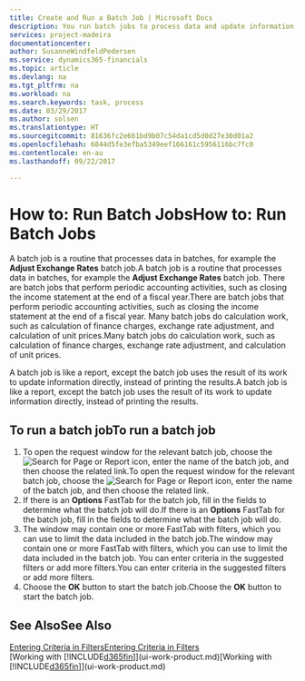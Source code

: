```yaml
---
title: Create and Run a Batch Job | Microsoft Docs
description: You run batch jobs to process data and update information, for example, to do periodic accounting activities, or to do calculations.
services: project-madeira
documentationcenter: 
author: SusanneWindfeldPedersen
ms.service: dynamics365-financials
ms.topic: article
ms.devlang: na
ms.tgt_pltfrm: na
ms.workload: na
ms.search.keywords: task, process
ms.date: 03/29/2017
ms.author: solsen
ms.translationtype: HT
ms.sourcegitcommit: 81636fc2e661bd9b07c54da1cd5d0d27e30d01a2
ms.openlocfilehash: 6844d5fe3efba5349eef166161c5956116bc7fc0
ms.contentlocale: en-au
ms.lasthandoff: 09/22/2017

---
```

# <a name="how-to-run-batch-jobs"></a><span data-ttu-id="0ee61-103">How to: Run Batch Jobs</span><span class="sxs-lookup"><span data-stu-id="0ee61-103">How to: Run Batch Jobs</span></span>
<span data-ttu-id="0ee61-104">A batch job is a routine that processes data in batches, for example the **Adjust Exchange Rates** batch job.</span><span class="sxs-lookup"><span data-stu-id="0ee61-104">A batch job is a routine that processes data in batches, for example the **Adjust Exchange Rates** batch job.</span></span> <span data-ttu-id="0ee61-105">There are batch jobs that perform periodic accounting activities, such as closing the income statement at the end of a fiscal year.</span><span class="sxs-lookup"><span data-stu-id="0ee61-105">There are batch jobs that perform periodic accounting activities, such as closing the income statement at the end of a fiscal year.</span></span> <span data-ttu-id="0ee61-106">Many batch jobs do calculation work, such as calculation of finance charges, exchange rate adjustment, and calculation of unit prices.</span><span class="sxs-lookup"><span data-stu-id="0ee61-106">Many batch jobs do calculation work, such as calculation of finance charges, exchange rate adjustment, and calculation of unit prices.</span></span>

<span data-ttu-id="0ee61-107">A batch job is like a report, except the batch job uses the result of its work to update information directly, instead of printing the results.</span><span class="sxs-lookup"><span data-stu-id="0ee61-107">A batch job is like a report, except the batch job uses the result of its work to update information directly, instead of printing the results.</span></span>

## <a name="to-run-a-batch-job"></a><span data-ttu-id="0ee61-108">To run a batch job</span><span class="sxs-lookup"><span data-stu-id="0ee61-108">To run a batch job</span></span>
1. <span data-ttu-id="0ee61-109">To open the request window for the relevant batch job, choose the ![Search for Page or Report](media/ui-search/search_small.png "Search for Page or Report icon") icon, enter the name of the batch job, and then choose the related link.</span><span class="sxs-lookup"><span data-stu-id="0ee61-109">To open the request window for the relevant batch job, choose the ![Search for Page or Report](media/ui-search/search_small.png "Search for Page or Report icon") icon, enter the name of the batch job, and then choose the related link.</span></span>
2. <span data-ttu-id="0ee61-110">If there is an **Options** FastTab for the batch job, fill in the fields to determine what the batch job will do.</span><span class="sxs-lookup"><span data-stu-id="0ee61-110">If there is an **Options** FastTab for the batch job, fill in the fields to determine what the batch job will do.</span></span>
3. <span data-ttu-id="0ee61-111">The window may contain one or more FastTab with filters, which you can use to limit the data included in the batch job.</span><span class="sxs-lookup"><span data-stu-id="0ee61-111">The window may contain one or more FastTab with filters, which you can use to limit the data included in the batch job.</span></span> <span data-ttu-id="0ee61-112">You can enter criteria in the suggested filters or add more filters.</span><span class="sxs-lookup"><span data-stu-id="0ee61-112">You can enter criteria in the suggested filters or add more filters.</span></span>
4. <span data-ttu-id="0ee61-113">Choose the **OK** button to start the batch job.</span><span class="sxs-lookup"><span data-stu-id="0ee61-113">Choose the **OK** button to start the batch job.</span></span>

## <a name="see-also"></a><span data-ttu-id="0ee61-114">See Also</span><span class="sxs-lookup"><span data-stu-id="0ee61-114">See Also</span></span>
[<span data-ttu-id="0ee61-115">Entering Criteria in Filters</span><span class="sxs-lookup"><span data-stu-id="0ee61-115">Entering Criteria in Filters</span></span>](ui-enter-criteria-filters.md)  
<span data-ttu-id="0ee61-116">[Working with [!INCLUDE[d365fin](includes/d365fin_md.md)]](ui-work-product.md)</span><span class="sxs-lookup"><span data-stu-id="0ee61-116">[Working with [!INCLUDE[d365fin](includes/d365fin_md.md)]](ui-work-product.md)</span></span>

